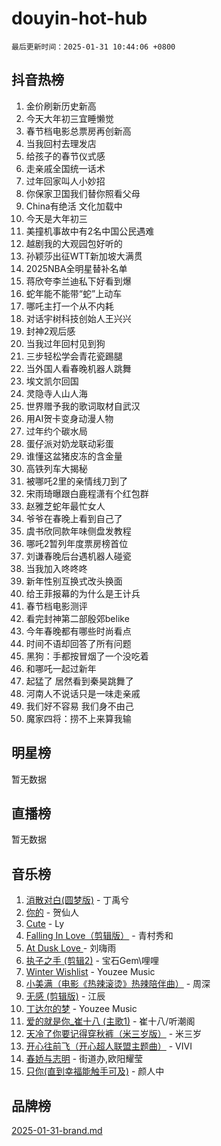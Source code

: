 # douyin-hot-hub

`最后更新时间：2025-01-31 10:44:06 +0800`

## 抖音热榜

1. 金价刷新历史新高
1. 今天大年初三宜睡懒觉
1. 春节档电影总票房再创新高
1. 当我回村去理发店
1. 给孩子的春节仪式感
1. 走亲戚全国统一话术
1. 过年回家叫人小妙招
1. 你保家卫国我们替你照看父母
1. China有绝活 文化加载中
1. 今天是大年初三
1. 美撞机事故中有2名中国公民遇难
1. 越剧我的大观园包好听的
1. 孙颖莎出征WTT新加坡大满贯
1. 2025NBA全明星替补名单
1. 蒋欣夸李兰迪私下好看到爆
1. 蛇年能不能带“蛇”上动车
1. 哪吒主打一个从不内耗
1. 对话宇树科技创始人王兴兴
1. 封神2观后感
1. 当我过年回村见到狗
1. 三步轻松学会青花瓷踢腿
1. 当外国人看春晚机器人跳舞
1. 埃文凯尔回国
1. 灵隐寺人山人海
1. 世界赠予我的歌词取材自武汉
1. 用AI贺卡变身动漫人物
1. 过年约个碳水局
1. 蛋仔派对奶龙联动彩蛋
1. 谁懂这盆猪皮冻的含金量
1. 高铁列车大揭秘
1. 被哪吒2里的亲情线刀到了
1. 宋雨琦曝跟白鹿程潇有个红包群
1. 赵雅芝蛇年最忙女人
1. 爷爷在春晚上看到自己了
1. 虞书欣同款年味侧盘发教程
1. 哪吒2暂列年度票房榜首位
1. 刘谦春晚后台遇机器人碰瓷
1. 当我加入咚咚咚
1. 新年性别互换式改头换面
1. 给王菲报幕的为什么是王计兵
1. 春节档电影测评
1. 看完封神第二部殷郊belike
1. 今年春晚都有哪些时尚看点
1. 时间不语却回答了所有问题
1. 黑狗：手都按冒烟了一个没吃着
1. 和哪吒一起过新年
1. 起猛了 居然看到秦昊跳舞了
1. 河南人不说话只是一味走亲戚
1. 我们好不容易 我们身不由己
1. 魔家四将：捞不上来算我输

## 明星榜

暂无数据

## 直播榜

暂无数据

## 音乐榜

1. [消散对白(圆梦版)](https://sf5-hl-cdn-tos.douyinstatic.com/obj/tos-cn-ve-2774/og4jB5I5IizzoZVAAAzWgBMAsMDWoArfwBOiFs) - 丁禹兮
1. [你的](https://sf6-cdn-tos.douyinstatic.com/obj/tos-cn-ve-2774/oYuIeKf42jB7sEV6B2upMdpYAgfrQWj0FeRegh) - 贺仙人
1. [Cute](https://sf5-hl-cdn-tos.douyinstatic.com/obj/tos-cn-ve-2774/o4IbIzHWKAAB4wsS5qMBRiiAlEBGTpQRNfFvuo) - Ly
1. [Falling In Love（剪辑版）](https://sf5-hl-cdn-tos.douyinstatic.com/obj/tos-cn-ve-2774/o8ajpA8zzgBPahbBIO8AcKGBLJezFCRd1wfP9f) - 青村秀和
1. [ At Dusk  Love ](https://sf5-hl-cdn-tos.douyinstatic.com/obj/tos-cn-ve-2774/o8CrpCf5CaYgI4ZrtQgMQAFEfuGqNnRSDQAPBc) - 刘嗨雨
1. [执子之手 (剪辑2)](https://sf5-hl-cdn-tos.douyinstatic.com/obj/tos-cn-ve-2774/oUoZLQjCc31XzqsBnBQUNgeKtYPBcgbFDwtfcu) - 宝石Gem\哩哩
1. [Winter Wishlist](https://sf5-hl-cdn-tos.douyinstatic.com/obj/tos-cn-ve-2774/oIIgUOeamCFCVAzxN6MFRLIBlLGpUqQxeeHrLE) - Youzee Music
1. [小美满（电影《热辣滚烫》热辣陪伴曲）](https://sf5-hl-cdn-tos.douyinstatic.com/obj/tos-cn-ve-2774/o0GAn2lSgfZIDUgtevCGDQYnFg4CwnrBaxbTZL) - 周深
1. [无感 (剪辑版)](https://sf5-hl-cdn-tos.douyinstatic.com/obj/tos-cn-ve-2774/o0eIsUzJBDlQaQFC5OFlgbMEZC1TFYBftOBn6p) - 江辰
1. [丁达尔的梦](https://sf5-hl-cdn-tos.douyinstatic.com/obj/tos-cn-ve-2774/oMU3WirUZBVQkAC9ccG5P2IQirziZM2RTInUY) - Youzee Music
1. [爱的就是你_崔十八 (主歌1)](https://sf5-hl-cdn-tos.douyinstatic.com/obj/tos-cn-ve-2774/oI5BO5DhFZ6UTcNCnZaOCBLtZ7WIMQGfgnXf5E) - 崔十八/听潮阁
1. [天冷了你要记得穿秋裤（米三岁版）](https://sf5-hl-cdn-tos.douyinstatic.com/obj/tos-cn-ve-2774/oQlIwVIDWiZ6BQilAorS7MA0AgCkQDvcZAdm1) - 米三岁
1. [开心往前飞（开心超人联盟主题曲）](https://sf5-hl-cdn-tos.douyinstatic.com/obj/tos-cn-ve-2774/9d8fb7c82cf1421fb93a9fe925275e0a) - VIVI
1. [春娇与志明](https://sf5-hl-cdn-tos.douyinstatic.com/obj/tos-cn-ve-2774/e530d8fceb7044b39707d7f9ff54add1) - 街道办,欧阳耀莹
1. [只你(直到幸福能触手可及)](https://sf5-hl-cdn-tos.douyinstatic.com/obj/tos-cn-ve-2774/o0lBkRDzFTeaVSUz3ZZSCBVtZ5DIMQGfgmEAuE) - 颜人中

## 品牌榜

[2025-01-31-brand.md](2025-01-31-brand.md)
